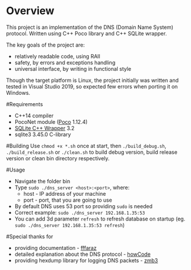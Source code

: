 # Overview
This project is an implementation of the DNS (Domain Name System) protocol. Written using C++ Poco library and C++ SQLite wrapper.

The key goals of the project are:
- relatively readable code, using RAII
- safety, by errors and exceptions handling
- universal interface, by writing in functional style

Though the target platform is Linux, the project initially was written and tested in Visual Studio 2019, so expected few
errors when porting it on Windows.

#Requirements
- C++14 compiler
- PocoNet module ([Poco](https://pocoproject.org/) 1.12.4)
- [SQLite C++ Wrapper](https://github.com/SqliteModernCpp/sqlite_modern_cpp) 3.2
- sqlite3 3.45.0 C-library


#Building
Use `chmod +x *.sh` once at start, then `./build_debug.sh`, `./build_release.sh` or `./clean.sh` to build debug version, build release version or 
clean bin directory respectively.

#Usage
- Navigate the folder bin
- Type `sudo ./dns_server <host>:<port>`, where:
     * host - IP address of your machine
     * port - port, that you are going to use
- By default DNS uses 53 port so providing `sudo` is needed
- Correct example: `sudo ./dns_server 192.168.1.35:53`
- You can add 3d parameter `refresh` to refresh database on startup (eg. `sudo ./dns_server 192.168.1.35:53 refresh`)

#Special thanks for
- providing documentation - [fffaraz](https://github.com/fffaraz/Faraz-DNS-Server)
- detailed explanation about the DNS protocol - [howCode](https://www.youtube.com/watch?v=HdrPWGZ3NRo&list=PLBOh8f9FoHHhvO5e5HF_6mYvtZegobYX2)
- providing hexdump library for logging DNS packets - [zmb3](https://github.com/zmb3/hexdump/tree/master)



 